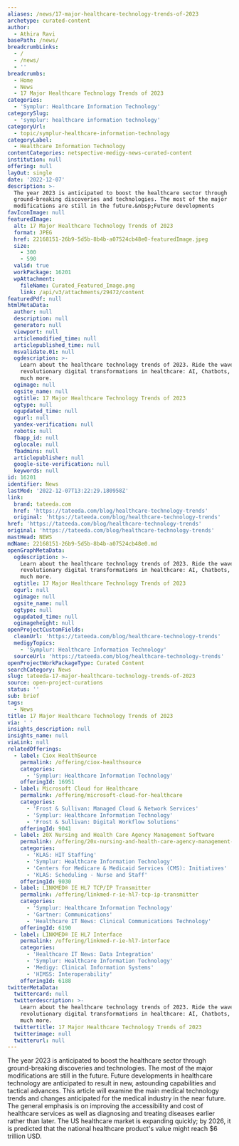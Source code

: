 ```yaml
---
aliases: /news/17-major-healthcare-technology-trends-of-2023
archetype: curated-content
author:
  - Athira Ravi
basePath: /news/
breadcrumbLinks:
  - /
  - /news/
  - ''
breadcrumbs:
  - Home
  - News
  - 17 Major Healthcare Technology Trends of 2023
categories:
  - 'Symplur: Healthcare Information Technology'
categorySlug:
  - 'symplur: healthcare information technology'
categoryUrl:
  - topic/symplur-healthcare-information-technology
categoryLabel:
  - Healthcare Information Technology
contentCategories: netspective-medigy-news-curated-content
institution: null
offering: null
layOut: single
date: '2022-12-07'
description: >-
  The year 2023 is anticipated to boost the healthcare sector through
  ground-breaking discoveries and technologies. The most of the major
  modifications are still in the future.&nbsp;Future developments 
favIconImage: null
featuredImage:
  alt: 17 Major Healthcare Technology Trends of 2023
  format: JPEG
  href: 22168151-26b9-5d5b-8b4b-a07524cb48e0-featuredImage.jpeg
  size:
    - 300
    - 590
  valid: true
  workPackage: 16201
  wpAttachment:
    fileName: Curated_Featured_Image.png
    link: /api/v3/attachments/29472/content
featuredPdf: null
htmlMetaData:
  author: null
  description: null
  generator: null
  viewport: null
  articlemodified_time: null
  articlepublished_time: null
  msvalidate.01: null
  ogdescription: >-
    Learn about the healthcare technology trends of 2023. Ride the wave of
    revolutionary digital transformations in healthcare: AI, Chatbots, VR, and
    much more.
  ogimage: null
  ogsite_name: null
  ogtitle: 17 Major Healthcare Technology Trends of 2023
  ogtype: null
  ogupdated_time: null
  ogurl: null
  yandex-verification: null
  robots: null
  fbapp_id: null
  oglocale: null
  fbadmins: null
  articlepublisher: null
  google-site-verification: null
  keywords: null
id: 16201
identifier: News
lastMod: '2022-12-07T13:22:29.180958Z'
link:
  brand: tateeda.com
  href: 'https://tateeda.com/blog/healthcare-technology-trends'
  original: 'https://tateeda.com/blog/healthcare-technology-trends'
href: 'https://tateeda.com/blog/healthcare-technology-trends'
original: 'https://tateeda.com/blog/healthcare-technology-trends'
mastHead: NEWS
mdName: 22168151-26b9-5d5b-8b4b-a07524cb48e0.md
openGraphMetaData:
  ogdescription: >-
    Learn about the healthcare technology trends of 2023. Ride the wave of
    revolutionary digital transformations in healthcare: AI, Chatbots, VR, and
    much more.
  ogtitle: 17 Major Healthcare Technology Trends of 2023
  ogurl: null
  ogimage: null
  ogsite_name: null
  ogtype: null
  ogupdated_time: null
  ogimageheight: null
openProjectCustomFields:
  cleanUrl: 'https://tateeda.com/blog/healthcare-technology-trends'
  medigyTopics:
    - 'Symplur: Healthcare Information Technology'
  sourceUrl: 'https://tateeda.com/blog/healthcare-technology-trends'
openProjectWorkPackageType: Curated Content
searchCategory: News
slug: tateeda-17-major-healthcare-technology-trends-of-2023
source: open-project-curations
status: ''
sub: brief
tags:
  - News
title: 17 Major Healthcare Technology Trends of 2023
via: ' '
insights_description: null
insights_name: null
viaLink: null
relatedOfferings:
  - label: Ciox HealthSource
    permalink: /offering/ciox-healthsource
    categories:
      - 'Symplur: Healthcare Information Technology'
    offeringId: 16951
  - label: Microsoft Cloud for Healthcare
    permalink: /offering/microsoft-cloud-for-healthcare
    categories:
      - 'Frost & Sullivan: Managed Cloud & Network Services'
      - 'Symplur: Healthcare Information Technology'
      - 'Frost & Sullivan: Digital Workflow Solutions'
    offeringId: 9041
  - label: 20X Nursing and Health Care Agency Management Software
    permalink: /offering/20x-nursing-and-health-care-agency-management-software
    categories:
      - 'KLAS: HIT Staffing'
      - 'Symplur: Healthcare Information Technology'
      - 'Centers for Medicare & Medicaid Services (CMS): Initiatives'
      - 'KLAS: Scheduling - Nurse and Staff'
    offeringId: 9030
  - label: LINKMED® IE HL7 TCP/IP Transmitter
    permalink: /offering/linkmed-r-ie-hl7-tcp-ip-transmitter
    categories:
      - 'Symplur: Healthcare Information Technology'
      - 'Gartner: Communications'
      - 'Healthcare IT News: Clinical Communications Technology'
    offeringId: 6190
  - label: LINKMED® IE HL7 Interface
    permalink: /offering/linkmed-r-ie-hl7-interface
    categories:
      - 'Healthcare IT News: Data Integration'
      - 'Symplur: Healthcare Information Technology'
      - 'Medigy: Clinical Information Systems'
      - 'HIMSS: Interoperability'
    offeringId: 6188
twitterMetaData:
  twittercard: null
  twitterdescription: >-
    Learn about the healthcare technology trends of 2023. Ride the wave of
    revolutionary digital transformations in healthcare: AI, Chatbots, VR, and
    much more.
  twittertitle: 17 Major Healthcare Technology Trends of 2023
  twitterimage: null
  twitterurl: null
---
```

<p>The year 2023 is anticipated to boost the healthcare sector through ground-breaking discoveries and technologies. The most of the major modifications are still in the future.&nbsp;Future developments in healthcare technology are anticipated to result in new, astounding capabilities and tactical advances. This article will examine the main medical technology trends and changes anticipated for the medical industry in the near future. The general emphasis is on improving the accessibility and cost of healthcare services as well as diagnosing and treating diseases earlier rather than later. The US healthcare market is expanding quickly; by 2026, it is predicted that the national healthcare product's value might reach $6 trillion USD.</p>